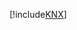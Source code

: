 [!include[KNX](../../../../../automatica.drivers/automatica.driver.huebridgesimulator/README.md)]   